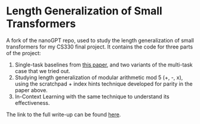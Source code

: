 # Length Generalization of Small Transformers

A fork of the nanoGPT repo, used to study the length generalization of small transformers for my CS330 final project. It contains the code for three parts of the project:
1. Single-task baselines from [this paper](https://arxiv.org/pdf/2310.16028.pdf), and two variants of the multi-task case that we tried out.
2. Studying length generalization of modular arithmetic mod 5 (+, -, x), using the scratchpad + index hints technique developed for parity in the paper above.
3. In-Context Learning with the same technique to understand its effectiveness.

The link to the full write-up can be found [here](https://github.com/ramvenkat98/nanoGPT-length-generalization/blob/master/cs330_final_report.pdf).
